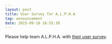```yaml
---
layout: post
title: User Survey for A.L.P.H.A
tag: announcement
date: 2015-09-10 16:55:38 
---
```


Please help team A.L.P.H.A. with [their user survey](http://bit.ly/Alphasurvey).
